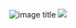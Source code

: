 ![image title](https://rushter.com/counter.svg)
![](https://nojsstats.appspot.com/UA-35822150-3/github.com/oswaldoacauan)
<!--
**oswaldoacauan/oswaldoacauan** is a ✨ _special_ ✨ repository because its `README.md` (this file) appears on your GitHub profile.

Here are some ideas to get you started:

- 🔭 I’m currently working on ...
- 🌱 I’m currently learning ...
- 👯 I’m looking to collaborate on ...
- 🤔 I’m looking for help with ...
- 💬 Ask me about ...
- 📫 How to reach me: ...
- 😄 Pronouns: ...
- ⚡ Fun fact: ...
-->
